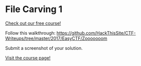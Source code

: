 # File Carving 1

[Check out our free course!](https://academy.hoppersroppers.org/mod/page/view.php?id=573)

Follow this walkthrough: <https://github.com/HackThisSite/CTF-Writeups/tree/master/2017/EasyCTF/Zooooooom>

Submit a screenshot of your solution. 


[Visit the course page!](https://academy.hoppersroppers.org/mod/assign/view.php?id=573)
 